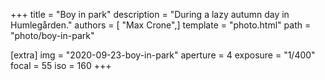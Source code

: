 +++
title = "Boy in park"
description = "During a lazy autumn day in Humlegården."
authors = [ "Max Crone",]
template = "photo.html"
path = "photo/boy-in-park"

[extra]
img = "2020-09-23-boy-in-park"
aperture = 4
exposure = "1/400"
focal = 55
iso = 160
+++

